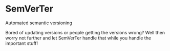 # SemVerTer
Automated semantic versioning

Bored of updating versions or people getting the versions wrong? Well then worry not further and let SemVerTer handle that while you handle the important stuff!
